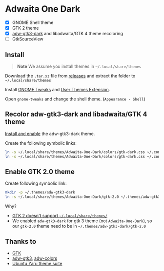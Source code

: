 # Adwaita One Dark

- [x] GNOME Shell theme
- [x] GTK 2 theme
- [x] [adw-gtk3-dark](https://github.com/lassekongo83/adw-gtk3) and libadwaita/GTK 4 theme recoloring
- [ ] GtkSourceView

## Install

> **Note**
> We assume you install themes in `~/.local/share/themes`

Download the `.tar.xz` file from [releases](https://github.com/lonr/adwaita-one-dark/releases) and extract the folder to `~/.local/share/themes`

Install [GNOME Tweaks](https://wiki.gnome.org/Apps/Tweaks) and [User Themes Extension](https://extensions.gnome.org/extension/19/user-themes/).

Open `gnome-tweaks` and change the shell theme. (`Appearance - Shell`)

## Recolor adw-gtk3-dark and libadwaita/GTK 4 theme

[Install and enable](https://github.com/lassekongo83/adw-gtk3) the adw-gtk3-dark theme.

Create the following symbolic links:

```sh
ln -s ~/.local/share/themes/Adwaita-One-Dark/colors/gtk-dark.css ~/.config/gtk-4.0/gtk.css
ln -s ~/.local/share/themes/Adwaita-One-Dark/colors/gtk-dark.css ~/.config/gtk-3.0/gtk.css
```

## Enable GTK 2.0 theme

Create following symbolic link:

```sh
mkdir -p ~/.themes/adw-gtk3-dark
ln -s ~/.local/share/themes/Adwaita-One-Dark/gtk-2.0 ~/.themes/adw-gtk3-dark/gtk-2.0
```

Why?

- [GTK 2 doesn't support `~/.local/share/themes/`](https://github.com/lxqt/lxqt/issues/1883#issuecomment-1043566152)
- We enabled `adw-gtk3-dark` for gtk 3 theme (not `Adwaita-One-Dark`), so our `gtk-2.0` theme need to be in `~/.themes/adw-gtk3-dark/gtk-2.0`

## Thanks to

- [GTK](https://github.com/GNOME/gtk)
- [adw-gtk3](https://github.com/lassekongo83/adw-gtk3), [adw-colors](https://github.com/lassekongo83/adw-colors)
- [Ubuntu Yaru theme suite](https://github.com/ubuntu/yaru)
